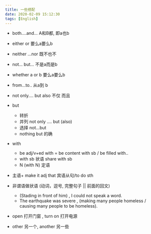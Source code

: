 ```yaml
---
title: 一些搭配
date: 2020-02-09 15:12:30
tags: [English]
---
```


- both....and... A和B都, 即a也b
- either or 要么a要么b
- neither ...nor 既不也不
- not... but... 不是a而是b
- whether a or b 要么a要么b
- from...to.. 从a到 b
- not only.... but also 不仅 而且

- but 
	- 转折
	- 并列 not only .... but (also)
	- 选择 not...but
	- nothing but 的确 

- with 
	- be adj/v+ed with = be content with sb / be filled with..
	- with sb 状语 share with sb 
	- N (with N) 定语

- 主语+ make it adj that 宾语从句/to do sth

- 非谓语做状语 (动词，逗号, 完整句子 || 前面的回文)
	+ (Stading in front of him) , I could not speak a word.
	+ The earthquake was severe , (making many people homeless / causing many people to be homeless).

- open 打开门窗 , turn on 打开电源

- other 另一个, another 另一些 

